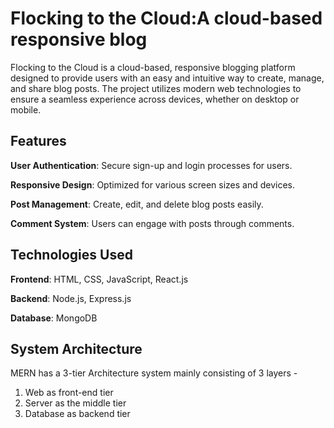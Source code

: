 # Flocking to the Cloud:A cloud-based responsive blog
Flocking to the Cloud is a cloud-based, responsive blogging platform designed to provide users with an easy and intuitive way to create, manage, and share blog posts. The project utilizes modern web technologies to ensure a seamless experience across devices, whether on desktop or mobile.

## Features
**User Authentication**: Secure sign-up and login processes for users.

**Responsive Design**: Optimized for various screen sizes and devices.

**Post Management**: Create, edit, and delete blog posts easily.

**Comment System**: Users can engage with posts through comments.

## Technologies Used
**Frontend**: HTML, CSS, JavaScript, React.js

**Backend**: Node.js, Express.js

**Database**: MongoDB 

## System Architecture
MERN has a 3-tier Architecture system mainly consisting of 3 layers -
1. Web as front-end tier
2. Server as the middle tier
3. Database as backend tier
